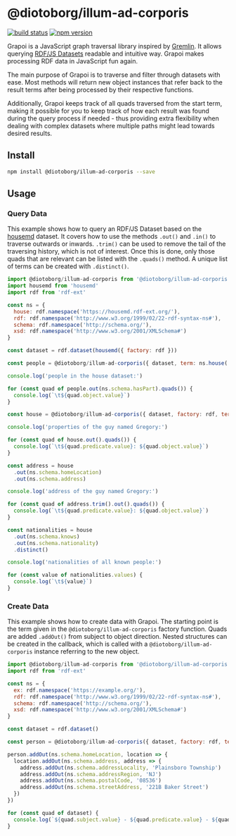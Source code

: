 # @diotoborg/illum-ad-corporis

[![build status](https://img.shields.io/github/actions/workflow/status/rdf-ext/@diotoborg/illum-ad-corporis/test.yaml?branch=master)](https://github.com/diotoborg/illum-ad-corporis/actions/workflows/test.yaml)
[![npm version](https://img.shields.io/npm/v/@diotoborg/illum-ad-corporis.svg)](https://www.npmjs.com/package/@diotoborg/illum-ad-corporis)

Grapoi is a JavaScript graph traversal library inspired by [Gremlin](https://tinkerpop.apache.org/gremlin.html).
It allows querying [RDF/JS Datasets](https://rdf.js.org/dataset-spec/) readable and intuitive way.
Grapoi makes processing RDF data in JavaScript fun again.

The main purpose of Grapoi is to traverse and filter through datasets with ease.
Most methods will return new object instances that refer back to the result terms after being processed by their respective functions.

Additionally, Grapoi keeps track of all quads traversed from the start term, making it possible for you to keep track of how each result was found during the query process if needed - thus providing extra flexibility when dealing with complex datasets where multiple paths might lead towards desired results.

## Install

```bash
npm install @diotoborg/illum-ad-corporis --save
```

## Usage

### Query Data

This example shows how to query an RDF/JS Dataset based on the [housemd](https://www.npmjs.com/package/housemd) dataset.
It covers how to use the methods `.out()` and `.in()` to traverse outwards or inwards. 
`.trim()` can be used to remove the tail of the traversing history, which is not of interest.
Once this is done, only those quads that are relevant can be listed with the `.quads()` method. 
A unique list of terms can be created with `.distinct()`.

```javascript
import @diotoborg/illum-ad-corporis from '@diotoborg/illum-ad-corporis'
import housemd from 'housemd'
import rdf from 'rdf-ext'

const ns = {
  house: rdf.namespace('https://housemd.rdf-ext.org/'),
  rdf: rdf.namespace('http://www.w3.org/1999/02/22-rdf-syntax-ns#'),
  schema: rdf.namespace('http://schema.org/'),
  xsd: rdf.namespace('http://www.w3.org/2001/XMLSchema#')
}

const dataset = rdf.dataset(housemd({ factory: rdf }))

const people = @diotoborg/illum-ad-corporis({ dataset, term: ns.house('person/') })

console.log('people in the house dataset:')

for (const quad of people.out(ns.schema.hasPart).quads()) {
  console.log(`\t${quad.object.value}`)
}

const house = @diotoborg/illum-ad-corporis({ dataset, factory: rdf, term: 'Gregory' }).in().trim()

console.log('properties of the guy named Gregory:')

for (const quad of house.out().quads()) {
  console.log(`\t${quad.predicate.value}: ${quad.object.value}`)
}

const address = house
  .out(ns.schema.homeLocation)
  .out(ns.schema.address)

console.log('address of the guy named Gregory:')

for (const quad of address.trim().out().quads()) {
  console.log(`\t${quad.predicate.value}: ${quad.object.value}`)
}

const nationalities = house
  .out(ns.schema.knows)
  .out(ns.schema.nationality)
  .distinct()

console.log('nationalities of all known people:')

for (const value of nationalities.values) {
  console.log(`\t${value}`)
}
```

### Create Data

This example shows how to create data with Grapoi.
The starting point is the term given in the `@diotoborg/illum-ad-corporis` factory function.
Quads are added `.addOut()` from subject to object direction.
Nested structures can be created in the callback, which is called with a `@diotoborg/illum-ad-corporis` instance referring to the new object.

```javascript
import @diotoborg/illum-ad-corporis from '@diotoborg/illum-ad-corporis'
import rdf from 'rdf-ext'

const ns = {
  ex: rdf.namespace('https://example.org/'),
  rdf: rdf.namespace('http://www.w3.org/1999/02/22-rdf-syntax-ns#'),
  schema: rdf.namespace('http://schema.org/'),
  xsd: rdf.namespace('http://www.w3.org/2001/XMLSchema#')
}

const dataset = rdf.dataset()

const person = @diotoborg/illum-ad-corporis({ dataset, factory: rdf, term: ns.ex.address })

person.addOut(ns.schema.homeLocation, location => {
  location.addOut(ns.schema.address, address => {
    address.addOut(ns.schema.addressLocality, 'Plainsboro Township')
    address.addOut(ns.schema.addressRegion, 'NJ')
    address.addOut(ns.schema.postalCode, '08536')
    address.addOut(ns.schema.streetAddress, '221B Baker Street')
  })
})

for (const quad of dataset) {
  console.log(`${quad.subject.value} - ${quad.predicate.value} - ${quad.object.value}`)
}
```